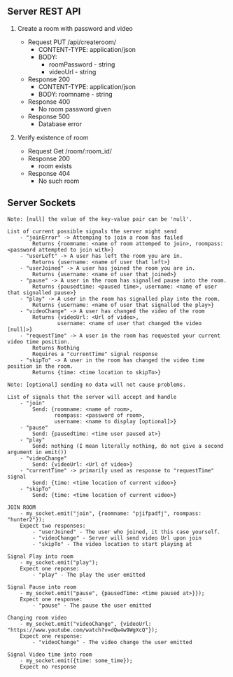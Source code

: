 ## Server REST API

1. Create a room with password and video

    - Request PUT /api/createroom/
        - CONTENT-TYPE: application/json
        - BODY:
            - roomPassword - string
            - videoUrl - string
    - Response 200
        - CONTENT-TYPE: application/json
        - BODY: roomname - string
    - Response 400
        - No room password given
    - Response 500
        - Database error

2. Verify existence of room

    - Request Get /room/:room_id/
    - Response 200 
        - room exists
    - Response 404
        - No such room

## Server Sockets

    Note: [null] the value of the key-value pair can be 'null'.

    List of current possible signals the server might send
        - "joinError" -> Attemping to join a room has failed
            Returns {roomname: <name of room attemped to join>, roompass: <password attempted to join with>}
        - "userLeft" -> A user has left the room you are in.
            Returns {username: <name of user that left>}
        - "userJoined" -> A user has joined the room you are in.
            Returns {username: <name of user that joined>}
        - "pause" -> A user in the room has signalled pause into the room.
            Returns {pausedtime: <paused time>, username: <name of user that signalled pause>}
        - "play" -> A user in the room has signalled play into the room.
            Returns {username: <name of user that signalled the play>}
        - "videoChange" -> A user has changed the video of the room
            Returns {videoUrl: <Url of video>,
                    username: <name of user that changed the video [null]>}
        - "requestTime" -> A user in the room has requested your current video time position.
            Returns Nothing
            Requires a "currentTime" signal response
        - "skipTo" -> A user in the room has changed the video time position in the room.
            Returns {time: <time location to skipTo>} 

    Note: [optional] sending no data will not cause problems.

    List of signals that the server will accept and handle
        - "join"
            Send: {roomname: <name of room>,
                   roompass: <password of room>,
                   username: <name to display [optional]>}
        - "pause"
            Send: {pausedtime: <time user paused at>}
        - "play"
            Send: nothing (I mean literally nothing, do not give a second argument in emit())
        - "videoChange"
            Send: {videoUrl: <Url of video>}
        - "currentTime" -> primarily used as response to "requestTime" signal
            Send: {time: <time location of current video>}
        - "skipTo"
            Send: {time: <time location of current video>}

    JOIN ROOM
        - my_socket.emit("join", {roomname: "pjifpadfj", roompass: "hunter2"});
        Expect two responses:
            - "userJoined" - The user who joined, it this case yourself.
            - "videoChange" - Server will send video Url upon join
            - "skipTo" - The video location to start playing at

    Signal Play into room
        - my_socket.emit("play");
        Expect one reponse:
            - "play" - The play the user emitted

    Signal Pause into room
        - my_socket.emit("pause", {pausedTime: <time paused at>}});
        Expect one response:
            - "pause" - The pause the user emitted

    Changing room video
        - my_socket.emit("videoChange", {videoUrl: "https://www.youtube.com/watch?v=dQw4w9WgXcQ"});
        Expect one response:
            - "videoChange" - The video change the user emitted

    Signal Video time into room
        - my_socket.emit({time: some_time});
        Expect no response